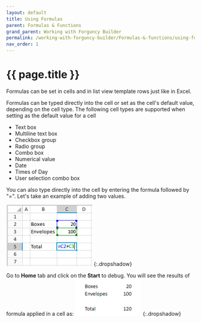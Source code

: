 ```yaml
---
layout: default
title: Using Formulas
parent: Formulas & Functions
grand_parent: Working with Forguncy Builder
permalink: /working-with-forguncy-builder/Formulas-&-functions/using-formulas/
nav_order: 1
---
```


# {{ page.title }}

Formulas can be set in cells and in list view template rows just like in Excel.

Formulas can be typed directly into the cell or set as the cell's default value, depending on the cell type. The following cell types are supported when setting as the default value for a cell

- Text box
- Multiline text box
- Checkbox group
- Radio group
- Combo box
- Numerical value
- Date
- Times of Day
- User selection combo box

You can also type directly into the cell by entering the formula followed by "=". Let's take an example of adding two values.

![formula-enter-in-cell](/assets/images/product-images/formula-enter-in-cell.png)
{:.dropshadow}

Go to **Home** tab and click on the **Start** to debug. You will see the results of formula applied in a cell as:
![formula-enter-in-cell-output](/assets/images/product-images/formula-enter-in-cell-output.png)
{:.dropshadow}




